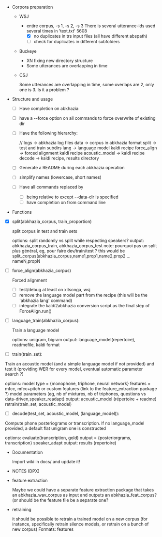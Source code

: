<!-- -*-org-*- this comment force org-mode in emacs -->

* Corpora preparation

  - WSJ

    - entire corpus, -s 1, -s 2, -s 3
      There is several utterance-ids used several times in 'text.txt' 5608
      - [X] no duplicates in trs input files (all have different abspath)
      - [ ] check for duplicates in different subfolders

  - Buckeye

    - XN fixing new directory structure
    - Some utterances are overlapping in time

  - CSJ

    Some utterances are overlapping in time, some overlaps are 2, only
    one is 3. Is it a problem ?

* Structure and usage

  - [ ] Have completion on abkhazia <command>

  - [ ] have a --force option on all commands to force overwrite of
    existing dir

  - [ ] Have the following hierarchy:

    <abkhazia-data-dir>/<corpus>/
      logs            -> abkhazia log files
      data            -> corpus in abkhazia format
      split           -> test and train subdirs
      lang            -> language model kaldi recipe
      force_align     -> forced alignment kaldi recipe
      acoustic_model  -> kaldi recipe
      decode          -> kaldi recipe, results directory

  - [ ] Generate a README during each abkhazia operation

  - [ ] simplify <corpus> names (lowercase, short names)

  - [ ] Have all commands <input-dir> replaced by <corpus>
    - [ ] being relative to <abkhazia-data-dir> except --data-dir is specified
    - [ ] have completion on <corpus> from command line

* Functions

 - [X] split(abkhazia_corpus, train_proportion)

   split corpus in test and train sets

   options: split randomly vs split while respecting speakers?
   output: abkhazia_corpus_train, abkhazia_corpus_test
   note:
    pourquoi pas un split plus général, eg, pour faire dev/train/test ?
    this would be split_corpus(abkhazia_corpus,name1,prop1,name2,prop2 …
    nameN,propN

 - [ ] force_align(abkhazia_corpus)

   Forced alignment

   - [ ] test/debug at least on xitsonga, wsj
   - [ ] remove the language model part from the recipe (this will be
     the 'abkhazia lang' command)
   - [ ] integrate the kaldi2abkhazia conversion script as the final
     step of ForceAlign.run()

 - [ ] language_train(abkhazia_corpus):

   Train a language model

   options: unigram, bigram
   output: language_model(repertoire), readmefile, kaldi format

 - [ ] train(train_set):

  Train an acoustic model (and a simple language model if not provided)
  and test it (providing WER for every model, eventual automatic
  parameter search ?)

  options:
  model type = {monophone, triphone, neural network}
  features = mfcc, mfcc+pitch or custom features (link to the feature_extraction package ?)
  model parameters (eg, nb of mixtures, nb of triphones, questions vs data-driven,speaker_readapt)
  output: acoustic_model (répertoire + readme)
  retrain(train_set, acoustic_model)

 - [ ] decode(test_set, acoustic_model, (language_model)):

  Compute phone posteriograms or transcription. If no language_model
   provided, a default flat unigram one is constructed

  options:
  evaluate(transcription, gold)
  output = {posteriorgrams, transcription}
  speaker_adapt
  output: results (repertoire)

* Documentation

  Import wiki in docs/ and update it!

* NOTES (DPX)

 - feature extraction

   Maybe we could have a separate feature extraction package that
   takes an abkhazia_wav_corpus as input and outputs an
   abkhazia_feat_corpus?  (or should be the feature file be a separate
   one?

 - retraining

   it should be possible to retrain a trained model on a new corpus
   (for instance, specifically retrain silence models, or retrain on a
   bunch of new corpus) Formats: features
